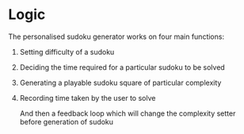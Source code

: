 # Logic

The personalised sudoku generator works on four main functions:

1. Setting difficulty of a sudoku
2. Deciding the time required for a particular sudoku to be solved
3. Generating a playable sudoku square of particular complexity
4. Recording time taken by the user to solve

   And then a feedback loop which will change the complexity setter before generation of sudoku






